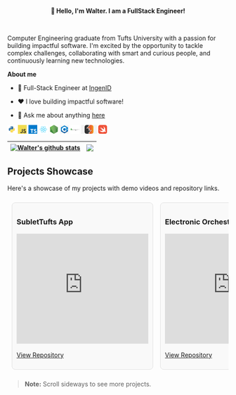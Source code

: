 <p align="center"><strong>👋 Hello, I'm Walter. I am a FullStack Engineer!</strong></p>

<br />

Computer Engineering graduate from Tufts University with a passion for building impactful software. I'm excited by the opportunity to tackle complex challenges, collaborating with smart and curious people, and continuously learning new technologies.

**About me**

- 💼 Full-Stack Engineer at [IngenID](https://www.ingenid.com/)

- ❤️ I love building impactful software!

- 💬 Ask me about anything [here](https://walter254.github.io/myCv/)

<code><img height="20" alt="python" src="https://raw.githubusercontent.com/github/explore/80688e429a7d4ef2fca1e82350fe8e3517d3494d/topics/python/python.png"></code>
<code><img height="20" alt="javascript" src="https://raw.githubusercontent.com/github/explore/80688e429a7d4ef2fca1e82350fe8e3517d3494d/topics/javascript/javascript.png"></code>
<code><img height="20" alt="typescript" src="https://raw.githubusercontent.com/github/explore/80688e429a7d4ef2fca1e82350fe8e3517d3494d/topics/typescript/typescript.png"></code>
<code><img height="20" alt="react" src="https://raw.githubusercontent.com/github/explore/80688e429a7d4ef2fca1e82350fe8e3517d3494d/topics/react/react.png"></code>
<code><img height="20" alt="nodejs" src="https://raw.githubusercontent.com/github/explore/80688e429a7d4ef2fca1e82350fe8e3517d3494d/topics/nodejs/nodejs.png"></code>
<code><img height="20" alt="c++" src="/images/cpp_img.png"></code>
<code><img height="20" alt="mongodb" src="https://raw.githubusercontent.com/github/explore/80688e429a7d4ef2fca1e82350fe8e3517d3494d/topics/mongodb/mongodb.png"></code>
<code><img height="20" alt="burpsuite" src="/images/burb_suite_img.png"></code>
<code><img height="20" alt="swift" src="https://raw.githubusercontent.com/github/explore/80688e429a7d4ef2fca1e82350fe8e3517d3494d/topics/swift/swift.png"></code>

| <a href="https://github.com/Walter254"><img align="center" src="https://github-readme-stats.vercel.app/api?username=Walter254&show_icons=true&include_all_commits=true&theme=buefy&hide_border=true" alt="Walter's github stats" /></a> | <a href="https://github.com/Walter254"><img align="center" src="https://github-readme-stats.vercel.app/api/top-langs/?username=Walter254&layout=compact&theme=buefy&hide_border=true" /></a> |
| ------------- | ------------- |

## Projects Showcase

Here's a showcase of my projects with demo videos and repository links.

<div style="display: flex; overflow-x: auto; gap: 16px; padding: 10px;">

<div style="min-width: 300px; flex: none; border: 1px solid #e0e0e0; border-radius: 8px; padding: 10px; background-color: #f9f9f9;">
  <h3>SubletTufts App</h3>
  <iframe width="100%" height="250" src="https://www.loom.com/embed/b1086af644434a60876d3935fab8ac26" frameborder="0" allowfullscreen></iframe>
  <p><a href="https://github.com/Walter254/SubletTuftsApp?tab=readme-ov-file" target="_blank">View Repository</a></p>
</div>

<div style="min-width: 300px; flex: none; border: 1px solid #e0e0e0; border-radius: 8px; padding: 10px; background-color: #f9f9f9;">
  <h3>Electronic Orchestra Analyzer App</h3>
  <iframe width="100%" height="250" src="https://www.loom.com/embed/10867652fb454b52ad407bb06413d982" frameborder="0" allowfullscreen></iframe>
  <p><a href="https://github.com/Walter254/ElectronicOrchestraAnalyzerApp?tab=readme-ov-file" target="_blank">View Repository</a></p>
</div>

</div>

> **Note:** Scroll sideways to see more projects.

